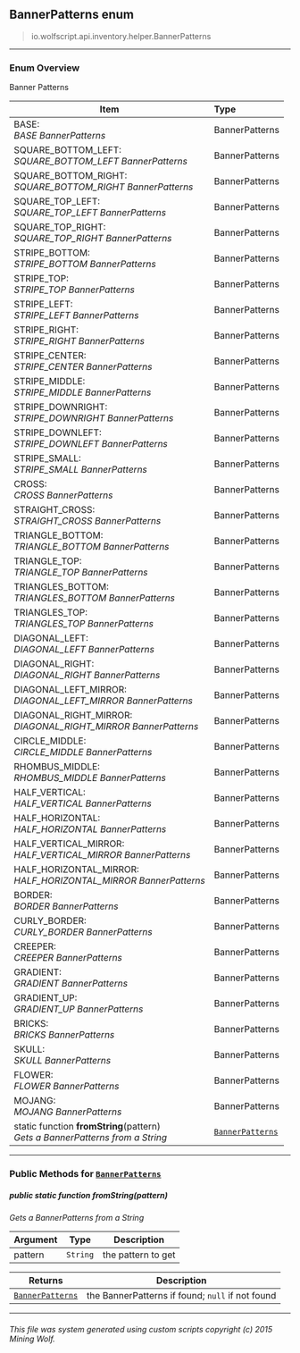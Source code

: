 ## BannerPatterns __enum__

>io.wolfscript.api.inventory.helper.BannerPatterns

---

### Enum Overview

Banner Patterns

Item | Type   
--- | :--- 
BASE: <br> _BASE BannerPatterns_ | BannerPatterns
SQUARE_BOTTOM_LEFT: <br> _SQUARE_BOTTOM_LEFT BannerPatterns_ | BannerPatterns
SQUARE_BOTTOM_RIGHT: <br> _SQUARE_BOTTOM_RIGHT BannerPatterns_ | BannerPatterns
SQUARE_TOP_LEFT: <br> _SQUARE_TOP_LEFT BannerPatterns_ | BannerPatterns
SQUARE_TOP_RIGHT: <br> _SQUARE_TOP_RIGHT BannerPatterns_ | BannerPatterns
STRIPE_BOTTOM: <br> _STRIPE_BOTTOM BannerPatterns_ | BannerPatterns
STRIPE_TOP: <br> _STRIPE_TOP BannerPatterns_ | BannerPatterns
STRIPE_LEFT: <br> _STRIPE_LEFT BannerPatterns_ | BannerPatterns
STRIPE_RIGHT: <br> _STRIPE_RIGHT BannerPatterns_ | BannerPatterns
STRIPE_CENTER: <br> _STRIPE_CENTER BannerPatterns_ | BannerPatterns
STRIPE_MIDDLE: <br> _STRIPE_MIDDLE BannerPatterns_ | BannerPatterns
STRIPE_DOWNRIGHT: <br> _STRIPE_DOWNRIGHT BannerPatterns_ | BannerPatterns
STRIPE_DOWNLEFT: <br> _STRIPE_DOWNLEFT BannerPatterns_ | BannerPatterns
STRIPE_SMALL: <br> _STRIPE_SMALL BannerPatterns_ | BannerPatterns
CROSS: <br> _CROSS BannerPatterns_ | BannerPatterns
STRAIGHT_CROSS: <br> _STRAIGHT_CROSS BannerPatterns_ | BannerPatterns
TRIANGLE_BOTTOM: <br> _TRIANGLE_BOTTOM BannerPatterns_ | BannerPatterns
TRIANGLE_TOP: <br> _TRIANGLE_TOP BannerPatterns_ | BannerPatterns
TRIANGLES_BOTTOM: <br> _TRIANGLES_BOTTOM BannerPatterns_ | BannerPatterns
TRIANGLES_TOP: <br> _TRIANGLES_TOP BannerPatterns_ | BannerPatterns
DIAGONAL_LEFT: <br> _DIAGONAL_LEFT BannerPatterns_ | BannerPatterns
DIAGONAL_RIGHT: <br> _DIAGONAL_RIGHT BannerPatterns_ | BannerPatterns
DIAGONAL_LEFT_MIRROR: <br> _DIAGONAL_LEFT_MIRROR BannerPatterns_ | BannerPatterns
DIAGONAL_RIGHT_MIRROR: <br> _DIAGONAL_RIGHT_MIRROR BannerPatterns_ | BannerPatterns
CIRCLE_MIDDLE: <br> _CIRCLE_MIDDLE BannerPatterns_ | BannerPatterns
RHOMBUS_MIDDLE: <br> _RHOMBUS_MIDDLE BannerPatterns_ | BannerPatterns
HALF_VERTICAL: <br> _HALF_VERTICAL BannerPatterns_ | BannerPatterns
HALF_HORIZONTAL: <br> _HALF_HORIZONTAL BannerPatterns_ | BannerPatterns
HALF_VERTICAL_MIRROR: <br> _HALF_VERTICAL_MIRROR BannerPatterns_ | BannerPatterns
HALF_HORIZONTAL_MIRROR: <br> _HALF_HORIZONTAL_MIRROR BannerPatterns_ | BannerPatterns
BORDER: <br> _BORDER BannerPatterns_ | BannerPatterns
CURLY_BORDER: <br> _CURLY_BORDER BannerPatterns_ | BannerPatterns
CREEPER: <br> _CREEPER BannerPatterns_ | BannerPatterns
GRADIENT: <br> _GRADIENT BannerPatterns_ | BannerPatterns
GRADIENT_UP: <br> _GRADIENT_UP BannerPatterns_ | BannerPatterns
BRICKS: <br> _BRICKS BannerPatterns_ | BannerPatterns
SKULL: <br> _SKULL BannerPatterns_ | BannerPatterns
FLOWER: <br> _FLOWER BannerPatterns_ | BannerPatterns
MOJANG: <br> _MOJANG BannerPatterns_ | BannerPatterns
static function __fromString__(pattern) <br> _Gets a BannerPatterns from a String_ | [`BannerPatterns`](BannerPatterns.md)



---


### Public Methods for [`BannerPatterns`](BannerPatterns.md)

##### <a id='fromstring'></a>public static function __fromString__(pattern)

_Gets a BannerPatterns from a String_

Argument | Type | Description  
--- | --- | --- 
pattern | `String` | the pattern to get

Returns | Description
--- | --- 
[`BannerPatterns`](BannerPatterns.md) | the BannerPatterns if found; `null` if not found


---


###### This file was system generated using custom scripts copyright (c) 2015 Mining Wolf.
	

